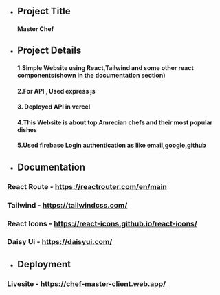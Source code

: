 

* ## Project Title

  #### Master Chef

* ## Project Details
  #### 1.Simple Website using React,Tailwind and some other react components(shown in the documentation section)
  #### 2.For API , Used express js 
  #### 3. Deployed API in vercel
  #### 4.This Website is about top Amrecian chefs and their most popular dishes
  #### 5.Used firebase Login authentication as like email,google,github


* ## Documentation

 ### React Route - https://reactrouter.com/en/main
 ### Tailwind - https://tailwindcss.com/
 ### React Icons - https://react-icons.github.io/react-icons/
 ### Daisy Ui - https://daisyui.com/
###




* ## Deployment

 ### Livesite - https://chef-master-client.web.app/

